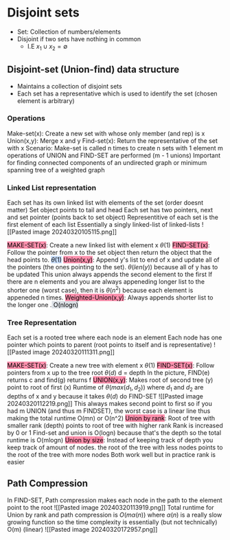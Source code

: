 # Disjoint sets
* Set: Collection of numbers/elements
* Disjoint if two sets have nothing in common
	* I.E $x_{1} \cup x_{2} = \emptyset$  
## Disjoint-set (Union-find) data structure
* Maintains a collection of disjoint sets
* Each set has a representative which is used to identify the set (chosen element is arbitrary) 
### Operations
Make-set(x): Create a new set with whose only member (and rep) is x
Union(x,y): Merge x and y
Find-set(x): Return the representative of the set with x
Scenario:
	Make-set is called n times to create n sets with 1 element
	m operations of UNION and FIND-SET are performed (m - 1 unions)
Important for finding connected components of an undirected graph or minimum spanning tree of a weighted graph

### Linked List representation
Each set has its own linked list with elements of the set (order doesnt matter)
Set object points to tail and head
Each set has two pointers, next and set pointer (points back to set object)
Representitive of each set is the first element of each list
Essentially a singly linked-list of linked-lists
![[Pasted image 20240320105115.png]]

<mark style="background: #FF5582A6;">MAKE-SET(x)</mark>: Create a new linked list with element x $\theta(1)$
<mark style="background: #FF5582A6;">FIND-SET(x)</mark>: Follow the pointer from x to the set object then return the object that the head points to. <mark style="background: #ADCCFFA6;">$\theta(1)$</mark>
<mark style="background: #FF5582A6;">Union(x,y)</mark>: Append y's list to end of x and update all of the pointers (the ones pointing to the set). $\theta(len(y))$ because all of y has to be updated
	This union always appends the second element to the first
	If there are n elements and you are always appeneding longer list to the shorter one (worst case), then it is $\theta(n^2)$ because each element is appeneded n times.
<mark style="background: #FF5582A6;">Weighted-Union(x,y)</mark>: Always appends shorter list to the longer one
	.<mark style="background: #CACFD9A6;">	O(nlogn)</mark>


### Tree Representation 
Each set is a rooted tree where each node is an element
Each node has one pointer which points to parent (root points to itself and is representative)
![[Pasted image 20240320111311.png]]

<mark style="background: #FF5582A6;">MAKE-SET(x)</mark>: Create a new tree with element x $\theta(1)$
<mark style="background: #FF5582A6;">FIND-SET(x)</mark>: Follow pointers from x up to the tree root $\theta(d)$ d = depth
	In the picture, FIND(e) returns c and find(g) returns f
<mark style="background: #FF5582A6;">UNION(x,y)</mark>: Makes root of second tree (y) point to root of first (x)
	Runtime of $\theta(max(d_{1}, d_{2}))$ where $d_{1}$ and $d_{2}$  are depths of x and y because it takes $\theta(d)$ do FIND-SET 
	![[Pasted image 20240320112219.png]]
	This always makes second point to first so if you had m UNION (and thus m FINDSET), the worst case is a linear line thus making the total runtime O(mn) or O(n^2)
<mark style="background: #FF5582A6;">Union by rank</mark>: Root of tree with smaller rank (depth) points to root of tree with higher rank
	Rank is increased by 0 or 1
	Find-set and union is O(logn)  because that's the depth so the total runtime is O(mlogn)
<mark style="background: #FF5582A6;">Union by size</mark>: Instead of keeping track of depth you keep track of amount of nodes. the root of the tree with less nodes points to the root of the tree with more nodes
	Both work well but in practice rank is easier


## Path Compression
In FIND-SET, Path compression makes each node in the path to the element point to the root
![[Pasted image 20240320113919.png]]
Total runtime for Union by rank and path compression is $O(m\alpha(n))$ where $\alpha(n)$ is a really slow growing function so the time complexity is essentially (but not technically) O(m) (linear)
![[Pasted image 20240320172957.png]]

